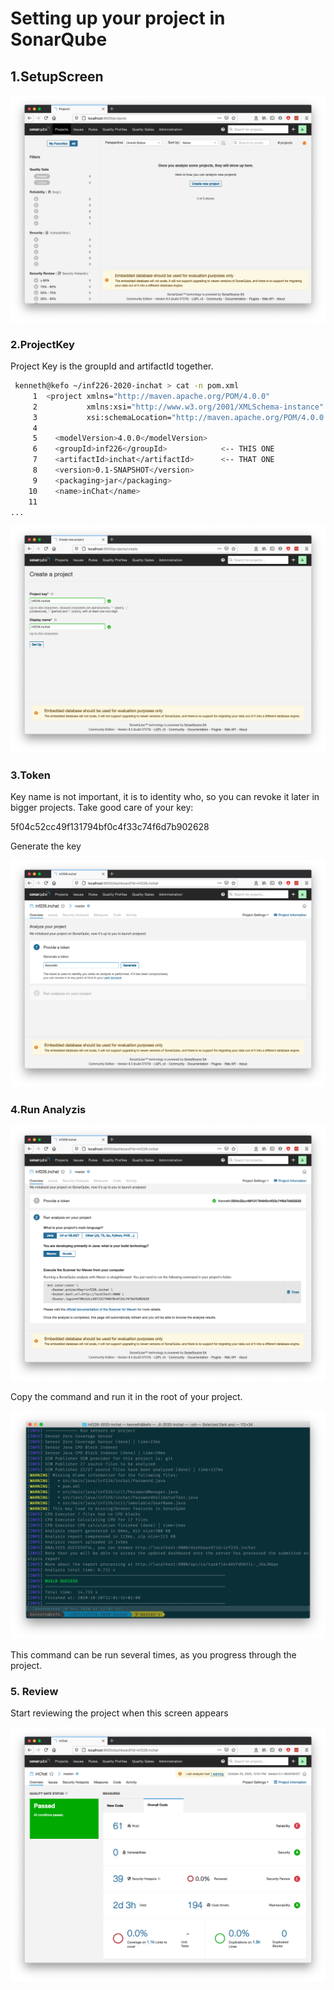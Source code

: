 # Setting up your project in SonarQube

## 1.SetupScreen

![SetupScreen](img/1setup.png)

### 2.ProjectKey

Project Key is the groupId and artifactId together.

```sh
 kenneth@kefo ~/inf226-2020-inchat > cat -n pom.xml
     1	<project xmlns="http://maven.apache.org/POM/4.0.0"
     2	         xmlns:xsi="http://www.w3.org/2001/XMLSchema-instance"
     3	         xsi:schemaLocation="http://maven.apache.org/POM/4.0.0 http://maven.apache.org/maven-v4_0_0.xsd">
     4	
     5	  <modelVersion>4.0.0</modelVersion>
     6	  <groupId>inf226</groupId>            <-- THIS ONE
     7	  <artifactId>inchat</artifactId>      <-- THAT ONE
     8	  <version>0.1-SNAPSHOT</version>
     9	  <packaging>jar</packaging>
    10	  <name>inChat</name>
    11	
...
```

![Project ID](img/2id.png)

### 3.Token

Key name is not important, it is to identity who, so you can revoke it later in bigger projects.
Take good care of your key:

5f04c52cc49f131794bf0c4f33c74f6d7b902628

Generate the key

![Token Generate](img/3token.png)

### 4.Run Analyzis

![Run Analysis](img/4analyze.png)

Copy the command and run it in the root of your project.

![Run Commandline Analysis](img/5cmd.png)

This command can be run several times, as you progress through the project.

### 5. Review

Start reviewing the project when this screen appears

![Review](img/6done.png)